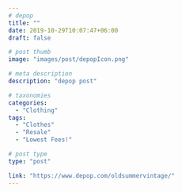 ```yaml
---
# depop
title: ""
date: 2019-10-29T10:07:47+06:00
draft: false

# post thumb
image: "images/post/depopIcon.png"

# meta description
description: "depop post"

# taxonomies
categories: 
  - "Clothing"
tags:
  - "Clothes"
  - "Resale"
  - "Lowest Fees!"

# post type
type: "post"

link: "https://www.depop.com/oldsummervintage/"
---
```


